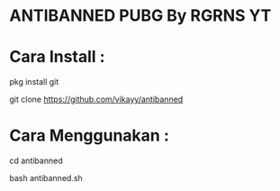 # ANTIBANNED PUBG By RGRNS YT

# Cara Install :

pkg install git

git clone https://github.com/vikayy/antibanned


# Cara Menggunakan :

cd antibanned

bash antibanned.sh
